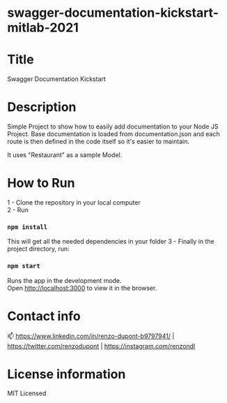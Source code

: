 # swagger-documentation-kickstart-mitlab-2021

# Title

Swagger Documentation Kickstart

# Description

Simple Project to show how to easily add documentation to your Node JS Project.
Base documentation is loaded from documentation.json and each route is then defined in the code itself so it's easier to maintain.

It uses "Restaurant" as a sample Model.

# How to Run

1 - Clone the repository in your local computer<br/>
2 - Run

### `npm install`

This will get all the needed dependencies in your folder
3 - Finally in the project directory, run:

### `npm start`

Runs the app in the development mode.\
Open [http://localhost:3000](http://localhost:3000) to view it in the browser.

# Contact info

📫 https://www.linkedin.com/in/renzo-dupont-b9797941/ | https://twitter.com/renzodupont | https://instagram.com/renzondl

# License information

MIT Licensed
